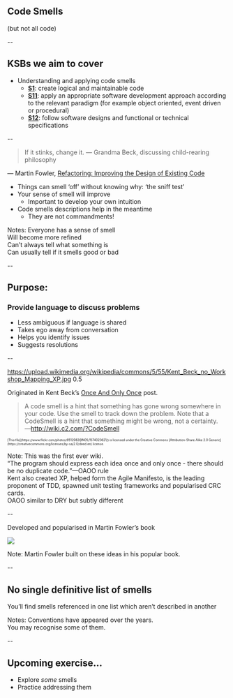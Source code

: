 ## Code Smells

(but not all code)

--

## KSBs we aim to cover

+ Understanding and applying code smells
  + **[S1](https://www.instituteforapprenticeships.org/apprenticeship-standards/software-developer-v1-1#S1)**: create
    logical and maintainable code
  + **[S11](https://www.instituteforapprenticeships.org/apprenticeship-standards/software-developer-v1-1#S11)**: apply
    an appropriate software development approach according to the relevant paradigm (for example object oriented, event
    driven or procedural)
  + **[S12](https://www.instituteforapprenticeships.org/apprenticeship-standards/software-developer-v1-1#S12)**: follow
    software designs and functional or technical specifications

--

> If it stinks, change it.
> — Grandma Beck, discussing child-rearing philosophy

— Martin Fowler, [Refactoring: Improving the Design of Existing Code](https://www.oreilly.com/library/view/refactoring-improving-the/9780134757681/)

+ Things can smell ‘off’ without knowing why: ‘the sniff test’
+ Your sense of smell will improve
  + Important to develop your own intuition
+ Code smells descriptions help in the meantime
  + They are not commandments!

Notes: Everyone has a sense of smell  
Will become more refined  
Can’t always tell what something is  
Can usually tell if it smells good or bad

--

## Purpose:

### Provide language to discuss problems

+ Less ambiguous if language is shared
+ Takes ego away from conversation
+ Helps you identify issues
+ Suggests resolutions

--

<backgroundimage>https://upload.wikimedia.org/wikipedia/commons/5/55/Kent_Beck_no_Workshop_Mapping_XP.jpg</backgroundimage>
<backgroundimageopacity>0.5</backgroundimageopacity>
<!-- .slide: data-background-position="top" -->

Originated in Kent Beck’s [Once And Only Once](http://wiki.c2.com/?OnceAndOnlyOnce) post.  

> A code smell is a hint that something has gone wrong somewhere in your code. Use the smell to track down the problem.
> Note that a CodeSmell is a hint that something might be wrong, not a certainty.  
—http://wiki.c2.com/?CodeSmell

<small style="font-size: 0.5em">
[This file](https://www.flickr.com/photos/8512982@N05/1574023621/) is licensed under the Creative Commons [Attribution-Share Alike 2.0 Generic](https://creativecommons.org/licenses/by-sa/2.0/deed.en) license.
</small>

Note: This was the first ever wiki.  
  “The program should express each idea once and only once - there should be no duplicate code.”—OAOO rule  
  Kent also created XP, helped form the Agile Manifesto, is the leading proponent of TDD, spawned unit testing frameworks and popularised CRC cards.  
  OAOO similar to DRY but subtly different  

--

Developed and popularised in Martin Fowler’s book

[<img src="{{ site.github.url }}/images/Refactoring-Improving-the-Design-of-Existing-Code.jpg">](https://www.oreilly.com/library/view/refactoring-improving-the/9780134757681/)

Note: Martin Fowler built on these ideas in his popular book.  

--

## No single definitive list of smells

You’ll find smells referenced in one list which aren’t described in another 

Notes: Conventions have appeared over the years.  
  You may recognise some of them.  

--

## Upcoming exercise…

+ Explore *some* smells
+ Practice addressing them

